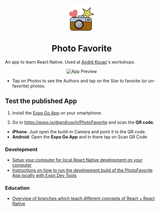 <p align="center">
  <a href="https://expo.io/@andrusch/PhotoFavorite">
    <img alt="Photo Favorite Logo" src="./assets/images/PhotoFavoriteCamera.svg" width="100" />
  </a>
</p>

<h1 align="center">
  Photo Favorite
</h1>

An app to learn React Native. Used at [André Kovac](https://www.andrekovac.com/)'s workshops.

<p align="center">
    <img alt="App Preview" src="./docs/AppPreview.gif" width="200" />
</p>

- Tap on Photos to see the Authors and tap on the Star to favorite (or un-favorite) photos.

## Test the published App

1. Install the [Expo Go App](https://expo.io/tools#client) on your smartphone.

2. Go to <https://expo.io/@andrusch/PhotoFavorite> and scan the **QR code**.

  - **iPhone**: Just open the build-in Camera and point it to the QR code.
  - **Android**: Open the **Expo Go App** and in there tap on Scan QR Code

### Development

- [Setup your computer for local React Native development on your computer](./docs/run-locally.md)
- [Instructions on how to run the development build of the PhotoFavorite App locally with Expo Dev Tools](./docs/run-locally.md)

### Education

- [Overview of branches which teach different concepts of React + React Native](./docs/notable-branches.md)